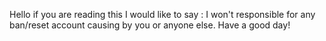 Hello if you are reading this I would like to say :
I won't responsible for any ban/reset account causing by you or anyone else.
Have a good day!
